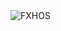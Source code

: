 <div align="justify">
<picture>
    <source media="(prefers-color-scheme: dark)" srcset="https://i.ibb.co/Tx3kHTpw/output-gif.gif">
    <source media="(prefers-color-scheme: light)" srcset="https://i.ibb.co/Tx3kHTpw/output-gif.gif">
    <img alt="FXHOS" src="https://i.ibb.co/Tx3kHTpw/output-gif.gif">
</picture>
</div>